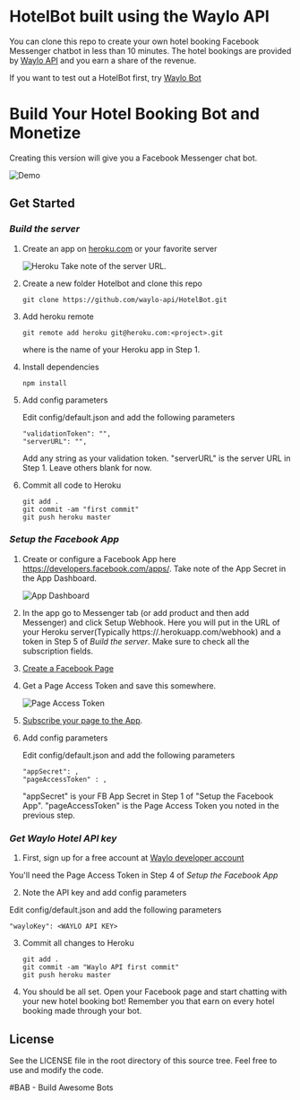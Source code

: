 # HotelBot built using the Waylo API

You can clone this repo to create your own hotel booking Facebook Messenger chatbot in less than 10 minutes. The hotel bookings are provided by [Waylo API](http://thewaylo.com/dev) and you earn a share of the revenue.

If you want to test out a HotelBot first, try [Waylo Bot](https://m.me/thewaylo)

# Build Your Hotel Booking Bot and Monetize

Creating this version will give you a Facebook Messenger chat bot. 

![Demo](http://i.imgur.com/I9MgSI8.gif)

## Get Started

### *Build the server*

1. Create an app on [heroku.com](https://www.heroku.com/) or your favorite server

    ![Heroku](http://nicelydone.club/wp-content/uploads/2016/08/nicelydone-heroku-create.png)
Take note of the server URL.

2. Create a new folder Hotelbot and clone this repo

    ```
    git clone https://github.com/waylo-api/HotelBot.git
    ```

3. Add heroku remote 

    ```
    git remote add heroku git@heroku.com:<project>.git
    ```

    where <project> is the name of your Heroku app in Step 1.

4. Install dependencies

    ```
    npm install
    ```
5. Add config parameters

   Edit config/default.json and add the following parameters

   ```
   "validationToken": "",
   "serverURL": "",
   ```

   Add any string as your validation token.
   "serverURL" is the server URL in Step 1. Leave others blank for now.

6. Commit all code to Heroku

    ```
    git add .
    git commit -am "first commit"
    git push heroku master    
    ``` 

### *Setup the Facebook App*

1. Create or configure a Facebook App here https://developers.facebook.com/apps/. Take note of the App Secret in the App Dashboard.

    ![App Dashboard](http://i.imgur.com/l5ly27B.jpg)

2. In the app go to Messenger tab (or add product and then add Messenger) and click Setup Webhook. Here you will put in the URL of your Heroku server(Typically https://<Heroku project>.herokuapp.com/webhook) and a token in Step 5 of *Build the server*. Make sure to check all the subscription fields.

3. [Create a Facebook Page](https://www.facebook.com/pages/create/)

4. Get a Page Access Token and save this somewhere. 

    ![Page Access Token](https://abhaykashyap.com/media/ckeditor/2016/11/30/fb_token_generation.png)
    
5. [Subscribe your page to the App](http://imgur.com/a/PPL5t). 

6. Add config parameters

   Edit config/default.json and add the following parameters

   ```
   "appSecret": ,
   "pageAccessToken" : ,
   ```

   "appSecret" is your FB App Secret in Step 1 of "Setup the Facebook App". "pageAccessToken" is the Page Access Token you noted in the previous step. 
    

### *Get Waylo Hotel API key*

1. First, sign up for a free account at [Waylo developer account](http://waylodev.herokuapp.com/register)

You'll need the Page Access Token in Step 4 of *Setup the Facebook App*

2. Note the API key and add config parameters

 Edit config/default.json and add the following parameters

   ```
   "wayloKey": <WAYLO API KEY>
   ```
3. Commit all changes to Heroku

    ```
    git add .
    git commit -am "Waylo API first commit"
    git push heroku master    
    ``` 
4. You should be all set. Open your Facebook page  and start chatting with your new hotel booking bot! Remember you that earn on every hotel booking made through your bot.


## License

See the LICENSE file in the root directory of this source tree. Feel free to use and modify the code.


#BAB - Build Awesome Bots
